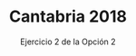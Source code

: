 ---
title: Cantabria 2018
url: "/recursos-fisica-quimica/oposiciones/fisica/cantabria-2018-o2-e2"
subtitle: Ejercicio 2 de la Opción 2
summary: Ejercicio 2 de la Opción 2.
authors:
- rodrigo-alcaraz-de-la-osa
- jesica-sanchez-mazon
tags:
- oposiciones
- mecánica
categories:
- Física

# Optional external URL for project (replaces project detail page).
external_link: "https://rodrigoalcarazdelaosa.me/recursos-fisica-quimica/oposiciones/fisica/cantabria-2018-o2-e2/cantabria-2018-o2-e2.pdf"
---